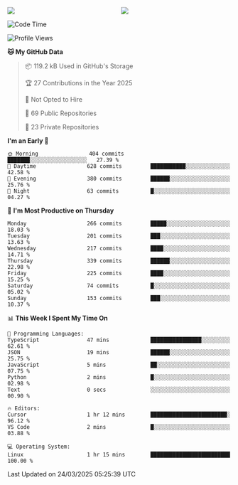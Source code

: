 <p style="display:flex;align-items:center;column-gap:0.5rem;" align="center">
  <img style="flex-grow:1;align-self:stretch;object-fit:cover;"  src ="https://github-readme-stats.vercel.app/api?username=gnoluv9x&show_icons=true&count_private=true&theme=chartreuse-dark&hide_border=true">
  <img style="flex-grow:1;align-self:stretch;object-fit:cover;"src ="https://github-readme-stats.vercel.app/api/top-langs/?username=gnoluv9x&layout=compact&hide_border=true&theme=chartreuse-dark&&langs_count=6&hide=jupyter%20notebook,tex,css,php&exclude_repo=Pacman-AI">
</p>

<!--START_SECTION:waka-->
![Code Time](http://img.shields.io/badge/Code%20Time-1%2C041%20hrs%209%20mins-blue)

![Profile Views](http://img.shields.io/badge/Profile%20Views-0-blue)

**🐱 My GitHub Data** 

> 📦 119.2 kB Used in GitHub's Storage 
 > 
> 🏆 27 Contributions in the Year 2025
 > 
> 🚫 Not Opted to Hire
 > 
> 📜 69 Public Repositories 
 > 
> 🔑 23 Private Repositories 
 > 
**I'm an Early 🐤** 

```text
🌞 Morning                404 commits         ███████░░░░░░░░░░░░░░░░░░   27.39 % 
🌆 Daytime                628 commits         ███████████░░░░░░░░░░░░░░   42.58 % 
🌃 Evening                380 commits         ██████░░░░░░░░░░░░░░░░░░░   25.76 % 
🌙 Night                  63 commits          █░░░░░░░░░░░░░░░░░░░░░░░░   04.27 % 
```
📅 **I'm Most Productive on Thursday** 

```text
Monday                   266 commits         █████░░░░░░░░░░░░░░░░░░░░   18.03 % 
Tuesday                  201 commits         ███░░░░░░░░░░░░░░░░░░░░░░   13.63 % 
Wednesday                217 commits         ████░░░░░░░░░░░░░░░░░░░░░   14.71 % 
Thursday                 339 commits         ██████░░░░░░░░░░░░░░░░░░░   22.98 % 
Friday                   225 commits         ████░░░░░░░░░░░░░░░░░░░░░   15.25 % 
Saturday                 74 commits          █░░░░░░░░░░░░░░░░░░░░░░░░   05.02 % 
Sunday                   153 commits         ███░░░░░░░░░░░░░░░░░░░░░░   10.37 % 
```


📊 **This Week I Spent My Time On** 

```text
💬 Programming Languages: 
TypeScript               47 mins             ████████████████░░░░░░░░░   62.61 % 
JSON                     19 mins             ██████░░░░░░░░░░░░░░░░░░░   25.75 % 
JavaScript               5 mins              ██░░░░░░░░░░░░░░░░░░░░░░░   07.75 % 
Python                   2 mins              █░░░░░░░░░░░░░░░░░░░░░░░░   02.98 % 
Text                     0 secs              ░░░░░░░░░░░░░░░░░░░░░░░░░   00.90 % 

🔥 Editors: 
Cursor                   1 hr 12 mins        ████████████████████████░   96.12 % 
VS Code                  2 mins              █░░░░░░░░░░░░░░░░░░░░░░░░   03.88 % 

💻 Operating System: 
Linux                    1 hr 15 mins        █████████████████████████   100.00 % 
```


 Last Updated on 24/03/2025 05:25:39 UTC
<!--END_SECTION:waka-->

